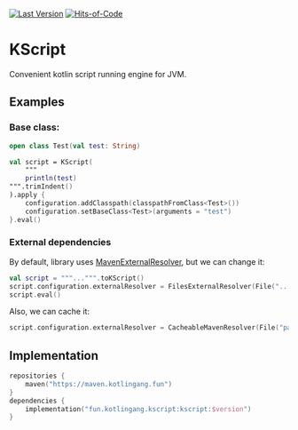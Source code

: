 [![Last Version](https://badge.kotlingang.fun/maven/fun/kotlingang/kscript/kscript)](https://maven.kotlingang.fun/fun/kotlingang/kscript/)
[![Hits-of-Code](https://hitsofcode.com/github/kotlingang/KScript)](https://hitsofcode.com/view/github/kotlingang/KScript)

# KScript

Convenient kotlin script running engine for JVM.

## Examples

### Base class:
```kotlin
open class Test(val test: String)

val script = KScript(
    """
    println(test)
""".trimIndent()
).apply {
    configuration.addClasspath(classpathFromClass<Test>())
    configuration.setBaseClass<Test>(arguments = "test")
}.eval()
```

### External dependencies
By default, library uses [MavenExternalResolver](src/main/kotlin/fun/kotlingang/kscript/configuration/impls/MavenExternalResolver.kt), but we can change it:
```kotlin
val script = """...""".toKScript()
script.configuration.externalResolver = FilesExternalResolver(File("..."), File("...")) // one of the default implementations.
script.eval()
```
Also, we can cache it:
```kotlin
script.configuration.externalResolver = CacheableMavenResolver(File("path_to_cache_folder"))
```
## Implementation
```kotlin
repositories {
    maven("https://maven.kotlingang.fun")
}
dependencies {
    implementation("fun.kotlingang.kscript:kscript:$version")
}
```
